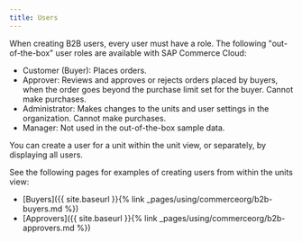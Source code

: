 ```yaml
---
title: Users
---
```


When creating B2B users, every user must have a role. The following "out-of-the-box" user roles are available with SAP Commerce Cloud:

- Customer (Buyer): Places orders.
- Approver: Reviews and approves or rejects orders placed by buyers, when the order goes beyond the purchase limit set for the buyer. Cannot make purchases.
- Administrator: Makes changes to the units and user settings in the organization. Cannot make purchases.
- Manager: Not used in the out-of-the-box sample data.

You can create a user for a unit within the unit view, or separately, by displaying all users.

See the following pages for examples of creating users from within the units view:

- [Buyers]({{ site.baseurl }}{% link _pages/using/commerceorg/b2b-buyers.md %})
- [Approvers]({{ site.baseurl }}{% link _pages/using/commerceorg/b2b-approvers.md %})
